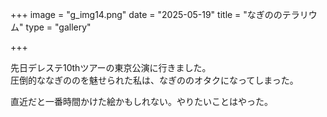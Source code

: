 +++
image = "g_img14.png"
date = "2025-05-19"
title = "なぎののテラリウム"
type = "gallery"

+++

先日デレステ10thツアーの東京公演に行きました。<br>
圧倒的ななぎののを魅せられた私は、なぎののオタクになってしまった。


直近だと一番時間かけた絵かもしれない。やりたいことはやった。